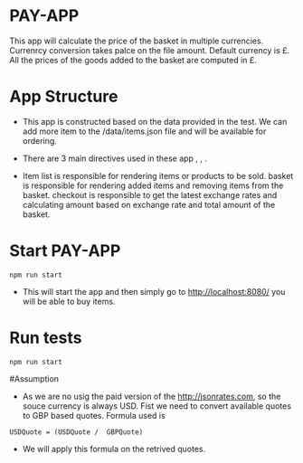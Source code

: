 # PAY-APP
This app will calculate the price of the basket in multiple currencies. Currenrcy conversion takes palce on the file amount.
Default currency is £. All the prices of the goods added to the basket are computed in £. 

# App Structure
* This app is constructed based on the data provided in the test. We can add more item to the /data/items.json file and will 
be available for ordering.

* There are 3 main directives used in these app <item-list />, <basket />, <checkout />.

* Item list is responsible for rendering items or products to be sold. basket is responsible for rendering added items and 
removing items from the basket. checkout is responsible to get the latest exchange rates and calculating amount based on exchange
rate and total amount of the basket.

# Start PAY-APP
``` npm run start ```
* This will start the app and then simply go to [http://localhost:8080/](http://localhost:8080/) you will be able to buy items.

# Run tests
``` npm run start ```

#Assumption
* As we are no usig the paid version of the http://jsonrates.com, so the souce currency is always USD. Fist we need to convert 
available quotes to GBP based quotes. Formula used is

``` USDQuote = (USDQuote /  GBPQuote) ```
* We will apply this formula on the retrived quotes. 

